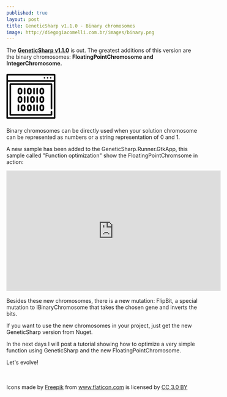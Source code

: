 ```yaml
---
published: true
layout: post
title: GeneticSharp v1.1.0 - Binary chromosomes
image: http://diegogiacomelli.com.br/images/binary.png
---
```

The **[GeneticSharp v1.1.0](https://github.com/giacomelli/GeneticSharp)** is out. The greatest additions of this version are the binary chromosomes: **FloatingPointChromosome and IntegerChromosome.**

![](../images/binary.png)

Binary chromosomes can be directly used when your solution chromosome can be represented as numbers or a string representation of 0 and 1.

A new sample has been added to the GeneticSharp.Runner.GtkApp, this sample called "Function optimization" show the FloatingPointChromsome in action:

<iframe width="560" height="315" src="https://www.youtube.com/embed/Q62tGjEDsYM" frameborder="0" allowfullscreen></iframe>

Besides these new chromosomes, there is a new mutation: FlipBit, a special mutation to IBinaryChromosome that takes the chosen gene and inverts the bits.
	
If you want to use the new chromosomes in your project, just get the new GeneticSharp version from Nuget.

In the next days I will post a tutorial showing how to optimize a very simple function using GeneticSharp and the new FloatingPointChromosome.

Let's evolve!
<br><br><br>


<div>Icons made by <a href="http://www.freepik.com" title="Freepik">Freepik</a> from <a href="http://www.flaticon.com" title="Flaticon">www.flaticon.com</a> is licensed by <a href="http://creativecommons.org/licenses/by/3.0/" title="Creative Commons BY 3.0" target="_blank">CC 3.0 BY</a></div>
